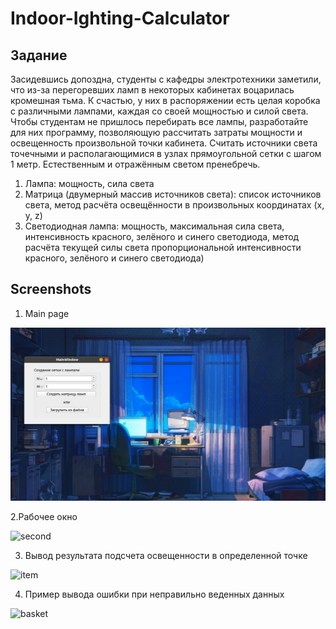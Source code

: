 # Indoor-Ighting-Calculator

## Задание

Засидевшись допоздна, студенты с кафедры электротехники заметили, что из-за перегоревших ламп в некоторых кабинетах воцарилась кромешная тьма. К счастью, у них в распоряжении есть целая коробка с различными лампами, каждая со своей мощностью и силой света. Чтобы студентам не пришлось перебирать все лампы, разработайте для них программу, позволяющую рассчитать затраты мощности и освещенность произвольной точки кабинета. Считать источники света точечными и располагающимися в узлах прямоугольной сетки с шагом 1 метр. Естественным и отражённым светом пренебречь.
1. Лампа: мощность, сила света
2. Матрица (двумерный массив источников света): список источников света, метод расчёта освещённости в произвольных координатах (x, y, z)
3. Светодиодная лампа: мощность, максимальная сила света, интенсивность красного, зелёного и синего светодиода, метод расчёта текущей силы света пропорциональной  интенсивности красного, зелёного и синего светодиода)

## Screenshots
1. Main page

![main page](https://github.com/AlexandrNemashkalo/Indoor-Ighting-Calculator/blob/master/screens/main.jpg)

2.Рабочее окно

![second](https://github.com/AlexandrNemashkalo/Indoor-Ighting-Calculator/blob/master/screens/workWindow.jpg)

3. Вывод результата подсчета освещенности в определенной точке

![item](https://github.com/AlexandrNemashkalo/Indoor-Ighting-Calculator/blob/master/screens/workWindow2.jpg)

4. Пример вывода ошибки при неправильно веденных данных

![basket](https://github.com/AlexandrNemashkalo/Indoor-Ighting-Calculator/blob/master/screens/error.jpg)


